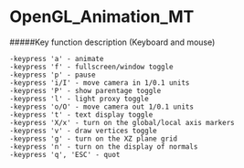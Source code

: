 # OpenGL_Animation_MT

#####Key function description (Keyboard and mouse)

    -keypress 'a' - animate
    -keypress 'f' - fullscreen/window toggle
    -keypress 'p' - pause
    -keypress 'i/I' - move camera in 1/0.1 units
    -keypress 'P' - show parentage toggle
    -keypress 'l' - light proxy toggle
    -keypress 'o/O' - move camera out 1/0.1 units
    -keypress 't' - text display toggle
    -keypress 'X/x' - turn on the global/local axis markers
    -keypress 'v' - draw vertices toggle
    -keypress 'g' - turn on the XZ plane grid
    -keypress 'n' - turn on the display of normals
    -keypress 'q', 'ESC' - quot
